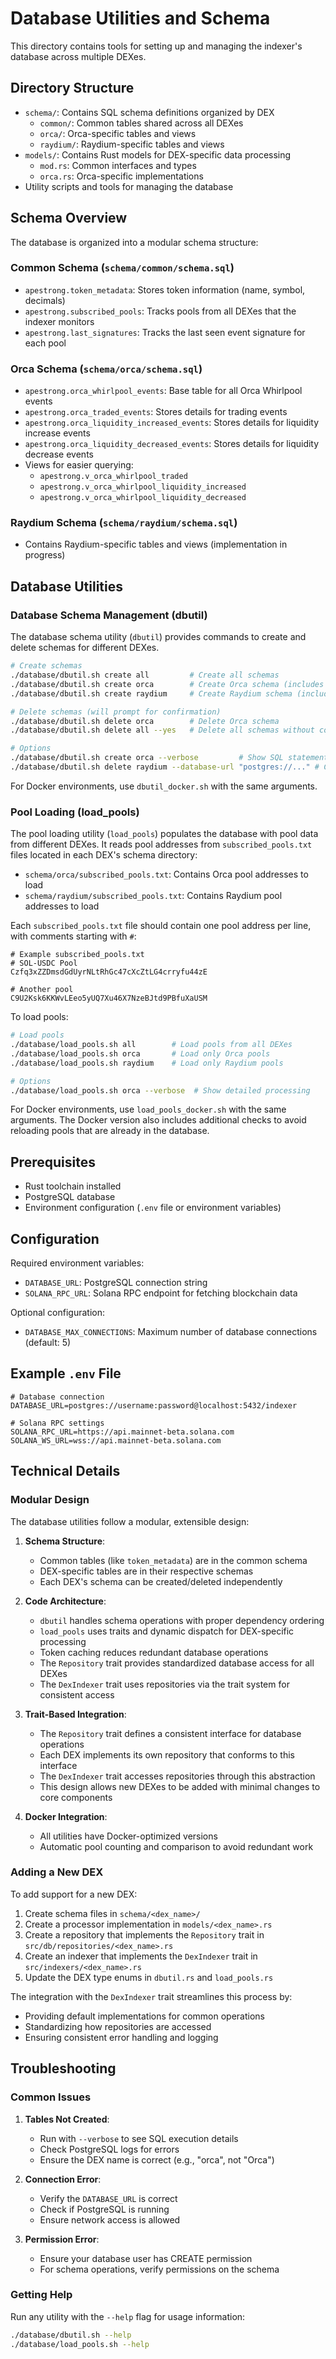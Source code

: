 # Database Utilities and Schema

This directory contains tools for setting up and managing the indexer's database across multiple DEXes.

## Directory Structure

- `schema/`: Contains SQL schema definitions organized by DEX
  - `common/`: Common tables shared across all DEXes
  - `orca/`: Orca-specific tables and views
  - `raydium/`: Raydium-specific tables and views
- `models/`: Contains Rust models for DEX-specific data processing
  - `mod.rs`: Common interfaces and types
  - `orca.rs`: Orca-specific implementations
- Utility scripts and tools for managing the database

## Schema Overview

The database is organized into a modular schema structure:

### Common Schema (`schema/common/schema.sql`)

- `apestrong.token_metadata`: Stores token information (name, symbol, decimals)
- `apestrong.subscribed_pools`: Tracks pools from all DEXes that the indexer monitors
- `apestrong.last_signatures`: Tracks the last seen event signature for each pool

### Orca Schema (`schema/orca/schema.sql`)

- `apestrong.orca_whirlpool_events`: Base table for all Orca Whirlpool events
- `apestrong.orca_traded_events`: Stores details for trading events
- `apestrong.orca_liquidity_increased_events`: Stores details for liquidity increase events
- `apestrong.orca_liquidity_decreased_events`: Stores details for liquidity decrease events
- Views for easier querying:
  - `apestrong.v_orca_whirlpool_traded`
  - `apestrong.v_orca_whirlpool_liquidity_increased`
  - `apestrong.v_orca_whirlpool_liquidity_decreased`

### Raydium Schema (`schema/raydium/schema.sql`)

- Contains Raydium-specific tables and views (implementation in progress)

## Database Utilities

### Database Schema Management (dbutil)

The database schema utility (`dbutil`) provides commands to create and delete schemas for different DEXes.

```bash
# Create schemas
./database/dbutil.sh create all         # Create all schemas
./database/dbutil.sh create orca        # Create Orca schema (includes common)
./database/dbutil.sh create raydium     # Create Raydium schema (includes common)

# Delete schemas (will prompt for confirmation)
./database/dbutil.sh delete orca        # Delete Orca schema
./database/dbutil.sh delete all --yes   # Delete all schemas without confirmation

# Options
./database/dbutil.sh create orca --verbose         # Show SQL statements
./database/dbutil.sh delete raydium --database-url "postgres://..." # Custom connection
```

For Docker environments, use `dbutil_docker.sh` with the same arguments.

### Pool Loading (load_pools)

The pool loading utility (`load_pools`) populates the database with pool data from different DEXes. It reads pool addresses from `subscribed_pools.txt` files located in each DEX's schema directory:

- `schema/orca/subscribed_pools.txt`: Contains Orca pool addresses to load
- `schema/raydium/subscribed_pools.txt`: Contains Raydium pool addresses to load

Each `subscribed_pools.txt` file should contain one pool address per line, with comments starting with `#`:

```
# Example subscribed_pools.txt
# SOL-USDC Pool
Czfq3xZZDmsdGdUyrNLtRhGc47cXcZtLG4crryfu44zE

# Another pool
C9U2Ksk6KKWvLEeo5yUQ7Xu46X7NzeBJtd9PBfuXaUSM
```

To load pools:

```bash
# Load pools
./database/load_pools.sh all        # Load pools from all DEXes
./database/load_pools.sh orca       # Load only Orca pools
./database/load_pools.sh raydium    # Load only Raydium pools

# Options
./database/load_pools.sh orca --verbose  # Show detailed processing
```

For Docker environments, use `load_pools_docker.sh` with the same arguments. The Docker version also includes additional checks to avoid reloading pools that are already in the database.

## Prerequisites

- Rust toolchain installed
- PostgreSQL database
- Environment configuration (`.env` file or environment variables)

## Configuration

Required environment variables:

- `DATABASE_URL`: PostgreSQL connection string
- `SOLANA_RPC_URL`: Solana RPC endpoint for fetching blockchain data

Optional configuration:

- `DATABASE_MAX_CONNECTIONS`: Maximum number of database connections (default: 5)

## Example `.env` File

```
# Database connection
DATABASE_URL=postgres://username:password@localhost:5432/indexer

# Solana RPC settings
SOLANA_RPC_URL=https://api.mainnet-beta.solana.com
SOLANA_WS_URL=wss://api.mainnet-beta.solana.com
```

## Technical Details

### Modular Design

The database utilities follow a modular, extensible design:

1. **Schema Structure**:

   - Common tables (like `token_metadata`) are in the common schema
   - DEX-specific tables are in their respective schemas
   - Each DEX's schema can be created/deleted independently

2. **Code Architecture**:

   - `dbutil` handles schema operations with proper dependency ordering
   - `load_pools` uses traits and dynamic dispatch for DEX-specific processing
   - Token caching reduces redundant database operations
   - The `Repository` trait provides standardized database access for all DEXes
   - The `DexIndexer` trait uses repositories via the trait system for consistent access

3. **Trait-Based Integration**:

   - The `Repository` trait defines a consistent interface for database operations
   - Each DEX implements its own repository that conforms to this interface
   - The `DexIndexer` trait accesses repositories through this abstraction
   - This design allows new DEXes to be added with minimal changes to core components

4. **Docker Integration**:
   - All utilities have Docker-optimized versions
   - Automatic pool counting and comparison to avoid redundant work

### Adding a New DEX

To add support for a new DEX:

1. Create schema files in `schema/<dex_name>/`
2. Create a processor implementation in `models/<dex_name>.rs`
3. Create a repository that implements the `Repository` trait in `src/db/repositories/<dex_name>.rs`
4. Create an indexer that implements the `DexIndexer` trait in `src/indexers/<dex_name>.rs`
5. Update the DEX type enums in `dbutil.rs` and `load_pools.rs`

The integration with the `DexIndexer` trait streamlines this process by:

- Providing default implementations for common operations
- Standardizing how repositories are accessed
- Ensuring consistent error handling and logging

## Troubleshooting

### Common Issues

1. **Tables Not Created**:

   - Run with `--verbose` to see SQL execution details
   - Check PostgreSQL logs for errors
   - Ensure the DEX name is correct (e.g., "orca", not "Orca")

2. **Connection Error**:

   - Verify the `DATABASE_URL` is correct
   - Check if PostgreSQL is running
   - Ensure network access is allowed

3. **Permission Error**:
   - Ensure your database user has CREATE permission
   - For schema operations, verify permissions on the schema

### Getting Help

Run any utility with the `--help` flag for usage information:

```bash
./database/dbutil.sh --help
./database/load_pools.sh --help
```
